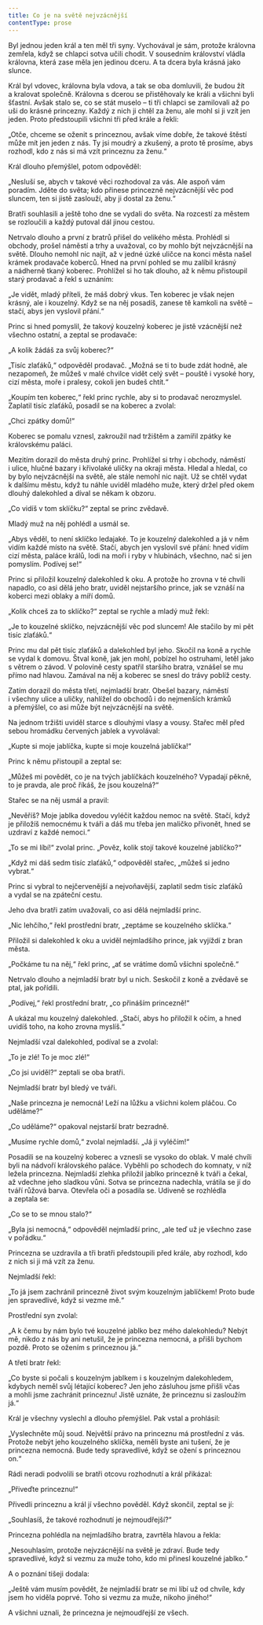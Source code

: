 ```yaml
---
title: Co je na světě nejvzácnější
contentType: prose
---
```


Byl jednou jeden král a ten měl tři syny. Vychovával je sám, protože královna zemřela, když se chlapci sotva učili chodit. V sousedním království vládla královna, která zase měla jen jedinou dceru. A ta dcera byla krásná jako slunce.

Král byl vdovec, královna byla vdova, a tak se oba domluvili, že budou žít a kralovat společně. Královna s dcerou se přistěhovaly ke králi a všichni byli šťastní. Avšak stalo se, co se stát muselo – ti tři chlapci se zamilovali až po uši do krásné princezny. Každý z nich ji chtěl za ženu, ale mohl si ji vzít jen jeden. Proto předstoupili všichni tři před krále a řekli:

„Otče, chceme se oženit s princeznou, avšak víme dobře, že takové štěstí může mít jen jeden z nás. Ty jsi moudrý a zkušený, a proto tě prosíme, abys rozhodl, kdo z nás si má vzít princeznu za ženu.“

Král dlouho přemýšlel, potom odpověděl:

„Nesluší se, abych v takové věci rozhodoval za vás. Ale aspoň vám poradím. Jděte do světa; kdo přinese princezně nejvzácnější věc pod sluncem, ten si jistě zaslouží, aby ji dostal za ženu.“

Bratři souhlasili a ještě toho dne se vydali do světa. Na rozcestí za městem se rozloučili a každý putoval dál jinou cestou.

Netrvalo dlouho a první z bratrů přišel do velikého města. Prohlédl si obchody, prošel náměstí a trhy a uvažoval, co by mohlo být nejvzácnější na světě. Dlouho nemohl nic najít, až v jedné úzké uličce na konci města našel krámek prodavače koberců. Hned na první pohled se mu zalíbil krásný a nádherně tkaný koberec. Prohlížel si ho tak dlouho, až k němu přistoupil starý prodavač a řekl s uznáním:

„Je vidět, mladý příteli, že máš dobrý vkus. Ten koberec je však nejen krásný, ale i kouzelný. Když se na něj posadíš, zanese tě kamkoli na světě – stačí, abys jen vyslovil přání.“

Princ si hned pomyslil, že takový kouzelný koberec je jistě vzácnější než všechno ostatní, a zeptal se prodavače:

„A kolik žádáš za svůj koberec?“

„Tisíc zlaťáků,“ odpověděl prodavač. „Možná se ti to bude zdát hodně, ale nezapomeň, že můžeš v malé chvilce vidět celý svět – pouště i vysoké hory, cizí města, moře i pralesy, cokoli jen budeš chtít.“

„Koupím ten koberec,“ řekl princ rychle, aby si to prodavač nerozmyslel. Zaplatil tisíc zlaťáků, posadil se na koberec a zvolal:

„Chci zpátky domů!“

Koberec se pomalu vznesl, zakroužil nad tržištěm a zamířil zpátky ke královskému paláci.

Mezitím dorazil do města druhý princ. Prohlížel si trhy i obchody, náměstí i ulice, hlučné bazary i křivolaké uličky na okraji města. Hledal a hledal, co by bylo nejvzácnější na světě, ale stále nemohl nic najít. Už se chtěl vydat k dalšímu městu, když tu náhle uviděl mladého muže, který držel před okem dlouhý dalekohled a díval se někam k obzoru.

„Co vidíš v tom sklíčku?“ zeptal se princ zvědavě.

Mladý muž na něj pohlédl a usmál se.

„Abys věděl, to není sklíčko ledajaké. To je kouzelný dalekohled a já v něm vidím každé místo na světě. Stačí, abych jen vyslovil své přání: hned vidím cizí města, paláce králů, lodi na moři i ryby v hlubinách, všechno, nač si jen pomyslím. Podívej se!“

Princ si přiložil kouzelný dalekohled k oku. A protože ho zrovna v té chvíli napadlo, co asi dělá jeho bratr, uviděl nejstaršího prince, jak se vznáší na koberci mezi oblaky a míří domů.

„Kolik chceš za to sklíčko?“ zeptal se rychle a mladý muž řekl:

„Je to kouzelné sklíčko, nejvzácnější věc pod sluncem! Ale stačilo by mi pět tisíc zlaťáků.“

Princ mu dal pět tisíc zlaťáků a dalekohled byl jeho. Skočil na koně a rychle se vydal k domovu. Štval koně, jak jen mohl, pobízel ho ostruhami, letěl jako s větrem o závod. V polovině cesty spatřil staršího bratra, vznášel se mu přímo nad hlavou. Zamával na něj a koberec se snesl do trávy poblíž cesty.

Zatím dorazil do města třetí, nejmladší bratr. Obešel bazary, náměstí i všechny ulice a uličky, nahlížel do obchodů i do nejmenších krámků a přemýšlel, co asi může být nejvzácnější na světě.

Na jednom tržišti uviděl starce s dlouhými vlasy a vousy. Stařec měl před sebou hromádku červených jablek a vyvolával:

„Kupte si moje jablíčka, kupte si moje kouzelná jablíčka!“

Princ k němu přistoupil a zeptal se:

„Můžeš mi povědět, co je na tvých jablíčkách kouzelného? Vy­padají pěkně, to je pravda, ale proč říkáš, že jsou kouzelná?“

Stařec se na něj usmál a pravil:

„Nevěříš? Moje jablka dovedou vyléčit každou nemoc na světě. Stačí, když je přiložíš nemocnému k tváři a dáš mu třeba jen maličko přivonět, hned se uzdraví z každé nemoci.“

„To se mi líbí!“ zvolal princ. „Pověz, kolik stojí takové kouzelné jablíčko?“

„Když mi dáš sedm tisíc zlaťáků,“ odpověděl stařec, „můžeš si jedno vybrat.“

Princ si vybral to nejčervenější a nejvoňavější, zaplatil sedm tisíc zlaťáků a vydal se na zpáteční cestu.

Jeho dva bratři zatím uvažovali, co asi dělá nejmladší princ.

„Nic lehčího,“ řekl prostřední bratr, „zeptáme se kouzelného sklíč­ka.“

Přiložil si dalekohled k oku a uviděl nejmladšího prince, jak vyjíždí z bran města.

„Počkáme tu na něj,“ řekl princ, „ať se vrátíme domů všichni společně.“

Netrvalo dlouho a nejmladší bratr byl u nich. Seskočil z koně a zvědavě se ptal, jak pořídili.

„Podívej,“ řekl prostřední bratr, „co přináším princezně!“

A ukázal mu kouzelný dalekohled. „Stačí, abys ho přiložil k očím, a hned uvidíš toho, na koho zrovna myslíš.“

Nejmladší vzal dalekohled, podíval se a zvolal:

„To je zlé! To je moc zlé!“

„Co jsi uviděl?“ zeptali se oba bratři.

Nejmladší bratr byl bledý ve tváři.

„Naše princezna je nemocná! Leží na lůžku a všichni kolem pláčou. Co uděláme?“

„Co uděláme?“ opakoval nejstarší bratr bezradně.

„Musíme rychle domů,“ zvolal nejmladší. „Já ji vyléčím!“

Posadili se na kouzelný koberec a vznesli se vysoko do oblak. V malé chvíli byli na nádvoří královského paláce. Vyběhli po schodech do komnaty, v níž ležela princezna. Nejmladší zlehka přiložil jablko princezně k tváři a čekal, až vdechne jeho sladkou vůni. Sotva se princezna nadechla, vrátila se jí do tváří růžová barva. Otevřela oči a posadila se. Udiveně se rozhlédla a zeptala se:

„Co se to se mnou stalo?“

„Byla jsi nemocná,“ odpověděl nejmladší princ, „ale teď už je všechno zase v pořádku.“

Princezna se uzdravila a tři bratři předstoupili před krále, aby rozhodl, kdo z nich si ji má vzít za ženu.

Nejmladší řekl:

„To já jsem zachránil princezně život svým kouzelným jablíčkem! Proto bude jen spravedlivé, když si vezme mě.“

Prostřední syn zvolal:

„A k čemu by nám bylo tvé kouzelné jablko bez mého dalekohledu? Nebýt mě, nikdo z nás by ani netušil, že je princezna nemocná, a přišli bychom pozdě. Proto se ožením s princeznou já.“

A třetí bratr řekl:

„Co byste si počali s kouzelným jablkem i s kouzelným dalekohledem, kdybych neměl svůj létající koberec? Jen jeho zásluhou jsme přišli včas a mohli jsme zachránit princeznu! Jistě uznáte, že princeznu si zasloužím já.“

Král je všechny vyslechl a dlouho přemýšlel. Pak vstal a prohlásil:

„Vyslechněte můj soud. Největší právo na princeznu má prostřední z vás. Protože nebýt jeho kouzelného sklíčka, neměli byste ani tušení, že je princezna nemocná. Bude tedy spravedlivé, když se ožení s princeznou on.“

Rádi neradi podvolili se bratři otcovu rozhodnutí a král přikázal:

„Přiveďte princeznu!“

Přivedli princeznu a král jí všechno pověděl. Když skončil, zeptal se jí:

„Souhlasíš, že takové rozhodnutí je nejmoudřejší?“

Princezna pohlédla na nejmladšího bratra, zavrtěla hlavou a řekla:

„Nesouhlasím, protože nejvzácnější na světě je zdraví. Bude tedy spravedlivé, když si vezmu za muže toho, kdo mi přinesl kouzelné jablko.“

A o poznání tišeji dodala:

„Ještě vám musím povědět, že nejmladší bratr se mi líbí už od chvíle, kdy jsem ho viděla poprvé. Toho si vezmu za muže, nikoho jiného!“

A všichni uznali, že princezna je nejmoudřejší ze všech.
